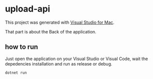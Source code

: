 # upload-api

This project was generated with [Visual Studio for Mac](https://visualstudio.microsoft.com/vs/mac/).

That part is about the Back of the application.

## how to run

Just open the application on your Visual Studio or Visual Code, wait the depedencies installation and run as release or debug.

` dotnet run `